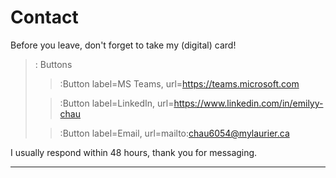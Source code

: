 # Contact

Before you leave, don't forget to take my (digital) card!
> : Buttons
> > :Button label=MS Teams, url=https://teams.microsoft.com
> 
> > :Button label=LinkedIn, url=https://www.linkedin.com/in/emilyy-chau
> 
> > :Button label=Email, url=mailto:chau6054@mylaurier.ca

I usually respond within 48 hours, thank you for messaging.

---